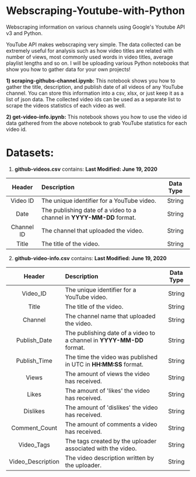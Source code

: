 # Webscraping-Youtube-with-Python

Webscraping information on various channels using Google's Youtube API v3 and Python.

YouTube API makes webscraping very simple. The data collected can be extremely useful for analysis such as how video titles are related with number of views, most commonly used words in video titles, average playlist lengths and so on. 
I will be uploading various Python notebooks that show you how to gather data for your own projects!

**1) scraping-githubs-channel.ipynb:** This notebook shows you how to gather the title, description, and publish date of all videos of any YouTube channel. You can store this information into a csv, xlsx, or just keep it as a list of json data. The collected video ids can be used as a separate list to scrape the videos statistics of each video as well.

**2) get-video-info.ipynb:** This notebook shows you how to use the video id data gathered from the above notebook to grab YouTube statistics for each video id.

# Datasets: 

1. **github-videos.csv** contains:
**Last Modified: June 19, 2020**

| **Header**     | **Description** | **Data Type**     |
| :----:       |    :----   |         :----: |
| Video ID | The unique identifier for a YouTube video.| String |
| Date     | The publishing date of a video to a channel in **YYYY-MM-DD** format.   | String   |
| Channel ID  | The channel that uploaded the video.       | String      |
| Title   | The title of the video.        | String      |

2. **github-video-info.csv** contains:
**Last Modified: June 19, 2020**

| **Header**     | **Description** | **Data Type**     |
| :----:       |    :----   |         :----: |
| Video_ID | The unique identifier for a YouTube video.| String |
| Title | The title of the video.        | String      |
| Channel | The channel name that uploaded the video. | String      |
| Publish_Date | The publishing date of a video to a channel in **YYYY-MM-DD** format.   | String   |
| Publish_Time | The time the video was published in UTC in **HH:MM:SS** format.    | String   |
| Views | The amount of views the video has received. | String   |
| Likes |The amount of 'likes' the video has received. | String   |
| Dislikes |The amount of 'dislikes' the video has received. | String   |
| Comment_Count |The amount of comments a video has received. | String   |
| Video_Tags | The tags created by the uploader associated with the video. | String   |
| Video_Description | The video description written by the uploader. | String   |
